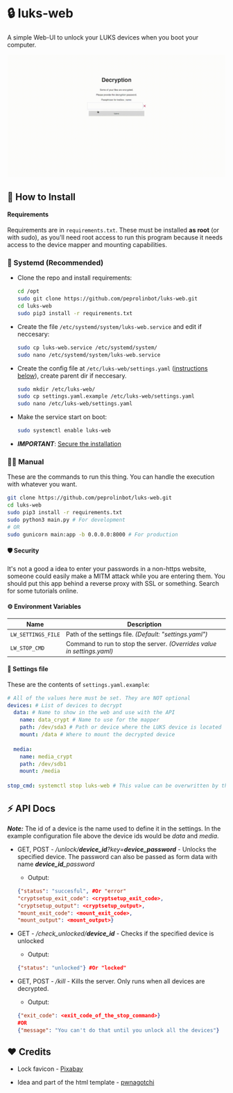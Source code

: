# 🔒 luks-web

A simple Web-UI to unlock your LUKS devices when you boot your computer.

![Showcase GIF](showcase.gif)

## 🔧 How to Install

#### Requirements

Requirements are in `requirements.txt`. These must be installed **as root** (or with sudo), as you'll need root access to run this program because it needs access to the device mapper and mounting capabilities.

### 🧰 Systemd (Recommended)

- Clone the repo and install requirements:

  ```bash
  cd /opt
  sudo git clone https://github.com/peprolinbot/luks-web.git
  cd luks-web
  sudo pip3 install -r requirements.txt
  ```

- Create the file `/etc/systemd/system/luks-web.service` and edit if neccesary:

  ```bash
  sudo cp luks-web.service /etc/systemd/system/
  sudo nano /etc/systemd/system/luks-web.service
  ```

- Create the config file at `/etc/luks-web/settings.yaml` ([instructions below](#-settings-file)), create parent dir if neccesary.

  ```bash
  sudo mkdir /etc/luks-web/
  sudo cp settings.yaml.example /etc/luks-web/settings.yaml
  sudo nano /etc/luks-web/settings.yaml
  ```

- Make the service start on boot:

  ```bash
  sudo systemctl enable luks-web
  ```

- _**IMPORTANT**_: [Secure the installation](#-security)

### 💪🏻 Manual

These are the commands to run this thing. You can handle the execution with whatever you want.

```bash
git clone https://github.com/peprolinbot/luks-web.git
cd luks-web
sudo pip3 install -r requirements.txt
sudo python3 main.py # For development
# OR
sudo gunicorn main:app -b 0.0.0.0:8000 # For production
```

#### 🛡 Security

It's not a good a idea to enter your passwords in a non-https website, someone could easily make a MITM attack while you are entering them. You should put this app behind a reverse proxy with SSL or something. Search for some tutorials online.

#### ⚙️ Environment Variables

| Name                         | Description |
|------------------------------|-------------|
| `LW_SETTINGS_FILE`   | Path of the settings file. _(Default: "settings.yaml")_
| `LW_STOP_CMD` | Command to run to stop the server. _(Overrides value  in settings.yaml)_

#### 📝 Settings file

These are the contents of `settings.yaml.example`:

```yaml
# All of the values here must be set. They are NOT optional
devices: # List of devices to decrypt
  data: # Name to show in the web and use with the API
    name: data_crypt # Name to use for the mapper
    path: /dev/sda3 # Path or device where the LUKS device is located
    mount: /data # Where to mount the decrypted device

  media:
    name: media_crypt
    path: /dev/sdb1
    mount: /media

stop_cmd: systemctl stop luks-web # This value can be overwritten by the LW_STOP_CMD env var.
```

## ⚡ API Docs

_**Note:**_ The id of a device is the name used to define it in the settings. In the example configuration file above the device ids would be _data_ and _media_.

- GET, POST - _/unlock/**device_id**?key=**device_password**_ - Unlocks the specified device. The password can also be passed as form data with name _**device\_id**\_password_
  - Output:
  ```json
  {"status": "succesful", #Or "error"
  "cryptsetup_exit_code": <cryptsetup_exit_code>,
  "cryptsetup_output": <cryptsetup_output>,
  "mount_exit_code": <mount_exit_code>,
  "mount_output": <mount_output>}
  ```
- GET - _/check_unlocked/**device_id**_ - Checks if the specified device is unlocked
  - Output:
  ```json
  {"status": "unlocked"} #Or "locked"
  ```

- GET, POST - _/kill_ - Kills the server. Only runs when all devices are decrypted.
  - Output:
  ```json
  {"exit_code": <exit_code_of_the_stop_command>}
  #OR
  {"message": "You can't do that until you unlock all the devices"}
  ```

## ❤️ Credits

- Lock favicon - [Pixabay](https://pixabay.com/vectors/padlock-locked-brass-grey-lock-148850/)

- Idea and part of the html template - [pwnagotchi](https://github.com/evilsocket/pwnagotchi/blob/master/builder/data/usr/bin/decryption-webserver)
